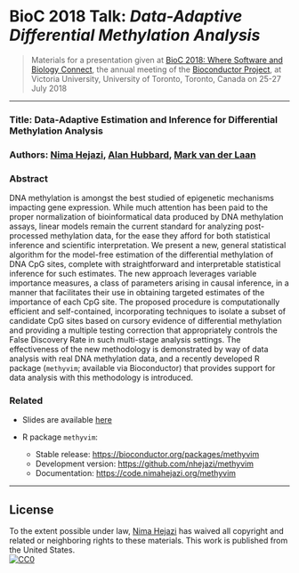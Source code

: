 # BioC 2018 Talk: _Data-Adaptive Differential Methylation Analysis_

> Materials for a presentation given at [BioC 2018: Where Software and Biology
> Connect](http://bioc2018.bioconductor.org/), the annual meeting of the
> [Bioconductor Project](https://bioconductor.org), at Victoria University,
> University of Toronto, Toronto, Canada on 25-27 July 2018

---

### Title: Data-Adaptive Estimation and Inference for Differential Methylation Analysis

### Authors: [Nima Hejazi](https://statistics.berkeley.edu/~nhejazi), [Alan Hubbard](https://hubbard.berkeley.edu), [Mark van der Laan](https://vanderlaan-lab.org)

### Abstract

DNA methylation is amongst the best studied of epigenetic mechanisms impacting
gene expression. While much attention has been paid to the proper normalization
of bioinformatical data produced by DNA methylation assays, linear models remain
the current standard for analyzing post-processed methylation data, for the ease
they afford for both statistical inference and scientific interpretation. We
present a new, general statistical algorithm for the model-free estimation of
the differential methylation of DNA CpG sites, complete with straightforward and
interpretable statistical inference for such estimates. The new approach
leverages variable importance measures, a class of parameters arising in causal
inference, in a manner that facilitates their use in obtaining targeted
estimates of the importance of each CpG site. The proposed procedure is
computationally efficient and self-contained, incorporating techniques to
isolate a subset of candidate CpG sites based on cursory evidence of
differential methylation and providing a multiple testing correction that
appropriately controls the False Discovery Rate in such multi-stage analysis
settings. The effectiveness of the new methodology is demonstrated by way of
data analysis with real DNA methylation data, and a recently developed R package
(`methyvim`; available via Bioconductor) that provides support for data analysis
with this methodology is introduced.

### Related
* Slides are available [here](https://bit.ly/bioc_methyvim_2018)

* R package `methyvim`:
    * Stable release: https://bioconductor.org/packages/methyvim
    * Development version: https://github.com/nhejazi/methyvim
    * Documentation: https://code.nimahejazi.org/methyvim

---

## License

To the extent possible under law, [Nima Hejazi](https://nimahejazi.org)
has waived all copyright and related or neighboring rights to these materials.
This work is published from the United States.
<br/>
[![CC0](http://i.creativecommons.org/p/zero/1.0/88x31.png)](http://creativecommons.org/publicdomain/zero/1.0/)

